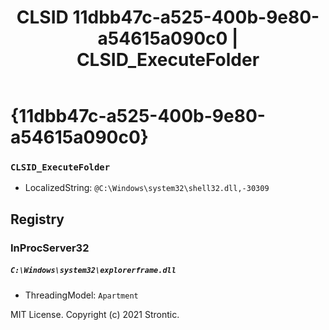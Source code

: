 ﻿---
title: "CLSID 11dbb47c-a525-400b-9e80-a54615a090c0 | CLSID_ExecuteFolder"
excerpt: What is COM-Object CLSID 11dbb47c-a525-400b-9e80-a54615a090c0?
---

# {11dbb47c-a525-400b-9e80-a54615a090c0}

### `CLSID_ExecuteFolder`
* LocalizedString: `@C:\Windows\system32\shell32.dll,-30309`

## Registry


### InProcServer32

##### `C:\Windows\system32\explorerframe.dll`
* ThreadingModel: `Apartment`

MIT License. Copyright (c) 2021 Strontic.


